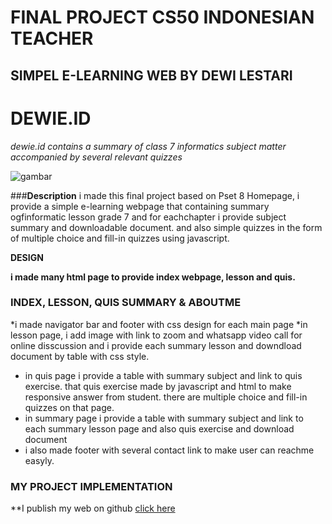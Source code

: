 # FINAL PROJECT CS50 INDONESIAN TEACHER
## SIMPEL E-LEARNING WEB BY DEWI LESTARI

# **DEWIE.ID**

*dewie.id contains a summary of class 7 informatics subject matter accompanied by several relevant quizzes*

![gambar](https://drive.google.com/file/d/1QJ5jBcpwXyM6A0T3_cnhRINL_5d6ZG2w/view?usp=sharing)

###**Description**
i made this final project based on Pset 8 Homepage, i provide a simple e-learning webpage that
containing summary ogfinformatic lesson grade 7 and for eachchapter i provide subject summary and downloadable document. and also simple quizzes in the form of multiple choice and fill-in quizzes using javascript.

**DESIGN**

**i made many html page to provide index webpage, lesson and quis.**
### INDEX, LESSON, QUIS SUMMARY & ABOUTME
*i made navigator bar and footer with css design for each main page
*in lesson page, i add image with link to zoom and whatsapp video call for online disscussion
and i provide each summary lesson and downdload document by table with css style.
* in quis page i provide a table with summary subject and link to quis exercise. that quis exercise made by javascript and html to make responsive answer from student. there are multiple choice and fill-in quizzes on that page.
* in summary page i provide a table with summary subject and link to each summary lesson page and also quis exercise and download document
* i also made footer with several contact link to make user can reachme easyly.


### MY PROJECT IMPLEMENTATION
**I publish my web on github
[click here](https://dewi-dee.github.io/finalprojectcs50/)


